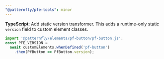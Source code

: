 ```yaml
---
"@patternfly/pfe-tools": minor
---
```

**TypeScript**: Add static version transformer. This adds a runtime-only
static `version` field to custom element classes.

```js
import '@patternfly/elements/pf-button/pf-button.js';
const PFE_VERSION =
  await customElements.whenDefined('pf-button')
    .then(PfButton => PfButton.version);
```
